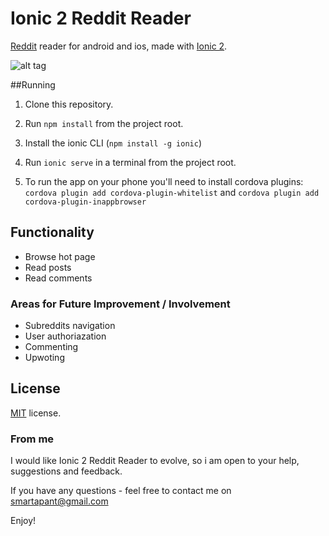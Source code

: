 Ionic 2 Reddit Reader
======================

[Reddit](https://www.reddit.com/) reader for android and ios, made with [Ionic 2](https://github.com/driftyco/ionic/).

![alt tag](http://i.imgur.com/bcXLfdu.gif)

##Running
1. Clone this repository.

2. Run `npm install` from the project root.

3. Install the ionic CLI (`npm install -g ionic`)

4. Run `ionic serve` in a terminal from the project root.

5. To run the app on your phone you'll need to install cordova plugins: `cordova plugin add cordova-plugin-whitelist` and `cordova plugin add cordova-plugin-inappbrowser`

## Functionality
* Browse hot page
* Read posts 
* Read comments

### Areas for Future Improvement / Involvement
* Subreddits navigation
* User authoriazation
* Commenting
* Upwoting

License
-------------
<a href=/LICENSE.txt target="_blank">MIT</a> license.

### From me
I would like Ionic 2 Reddit Reader to evolve, so i am open to your help, suggestions and feedback.

If you have any questions - feel free to contact me on smartapant@gmail.com

Enjoy!

